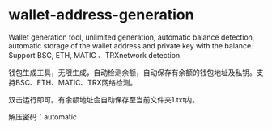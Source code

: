 # wallet-address-generation
Wallet generation tool, unlimited generation, automatic balance detection, automatic storage of the wallet address and private key with the balance. Support BSC, ETH, MATIC 、TRXnetwork detection.

钱包生成工具，无限生成，自动检测余额，自动保存有余额的钱包地址及私钥。支持BSC、ETH、MATIC、TRX网络检测。


双击运行即可。有余额地址会自动保存至当前文件夹1.txt内。

解压密码：automatic
